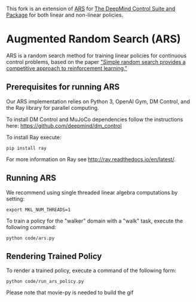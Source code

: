 This fork is an extension of [ARS](https://github.com/modestyachts/ARS) for [The DeepMind Control Suite and Package](https://github.com/deepmind/dm_control)
for both linear and non-linear policies.


# Augmented Random Search (ARS)

ARS is a random search method for training linear policies for continuous control problems,
based on the paper ["Simple random search provides a competitive approach to reinforcement learning."](https://arxiv.org/abs/1803.07055)

## Prerequisites for running ARS

Our ARS implementation relies on Python 3, OpenAI Gym, DM Control, and the Ray library for parallel computing.  

To install DM Control and MuJoCo dependencies follow the instructions here:
https://github.com/deepmind/dm_control

To install Ray execute:
``` 
pip install ray
```
For more information on Ray see http://ray.readthedocs.io/en/latest/. 

## Running ARS

We recommend using single threaded linear algebra computations by setting: 
```
export MKL_NUM_THREADS=1
```

To train a policy for the "walker" domain with a "walk" task, execute the following command:

```
python code/ars.py
```

## Rendering Trained Policy

To render a trained policy, execute a command of the following form:

```
python code/run_ars_policy.py
```
Please note that movie-py is needed to build the gif